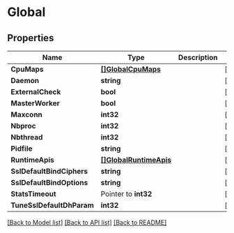 # Global

## Properties

Name | Type | Description | Notes
------------ | ------------- | ------------- | -------------
**CpuMaps** | [**[]GlobalCpuMaps**](global_cpu_maps.md) |  | [optional] 
**Daemon** | **string** |  | [optional] 
**ExternalCheck** | **bool** |  | [optional] 
**MasterWorker** | **bool** |  | [optional] 
**Maxconn** | **int32** |  | [optional] 
**Nbproc** | **int32** |  | [optional] 
**Nbthread** | **int32** |  | [optional] 
**Pidfile** | **string** |  | [optional] 
**RuntimeApis** | [**[]GlobalRuntimeApis**](global_runtime_apis.md) |  | [optional] 
**SslDefaultBindCiphers** | **string** |  | [optional] 
**SslDefaultBindOptions** | **string** |  | [optional] 
**StatsTimeout** | Pointer to **int32** |  | [optional] 
**TuneSslDefaultDhParam** | **int32** |  | [optional] 

[[Back to Model list]](../README.md#documentation-for-models) [[Back to API list]](../README.md#documentation-for-api-endpoints) [[Back to README]](../README.md)


